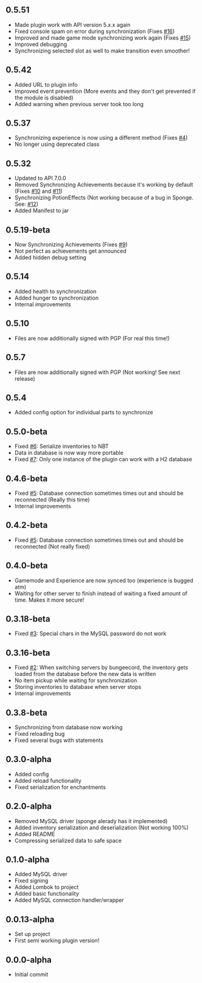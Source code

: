 0.5.51
------

- Made plugin work with API version 5.x.x again
- Fixed console spam on error during synchronization (Fixes [#16](https://github.com/BrainStone/InvSync/issues/16))
- Improved and made game mode synchronizing work again (Fixes [#15](https://github.com/BrainStone/InvSync/issues/15))
- Improved debugging
- Synchronizing selected slot as well to make transition even smoother!

0.5.42
------

- Added URL to plugin info
- Improved event prevention (More events and they don't get prevented if the module is disabled)
- Added warning when previous server took too long

0.5.37
------

- Synchronizing experience is now using a different method (Fixes [#4](https://github.com/BrainStone/InvSync/issues/4))
- No longer using deprecated class

0.5.32
------

- Updated to API 7.0.0
- Removed Synchronizing Achievements because it's working by default (Fixes [#10](https://github.com/BrainStone/InvSync/issues/10) and [#11](https://github.com/BrainStone/InvSync/issues/11))
- Synchronizing PotionEffects (Not working because of a bug in Sponge. See: [#12](https://github.com/BrainStone/InvSync/issues/12))
- Added Manifest to jar

0.5.19-beta
-----------

- Now Synchronizing Achievements (Fixes [#9](https://github.com/BrainStone/InvSync/issues/9))
- Not perfect as achievements get announced
- Added hidden debug setting

0.5.14
------

- Added health to synchronization
- Added hunger to synchronization
- Internal improvements

0.5.10
------

- Files are now additionally signed with PGP (For real this time!)

0.5.7
-----

- Files are now additionally signed with PGP (Not working! See next release)

0.5.4
-----

- Added config option for individual parts to synchronize

0.5.0-beta
----------

- Fixed [#6](https://github.com/BrainStone/InvSync/issues/6): Serialize inventories to NBT
- Data in database is now way more portable
- Fixed [#7](https://github.com/BrainStone/InvSync/issues/7): Only one instance of the plugin can work with a H2 database

0.4.6-beta
----------

- Fixed [#5](https://github.com/BrainStone/InvSync/issues/5): Database connection sometimes times out and should be reconnected (Really this time)
- Internal improvements

0.4.2-beta
----------

- Fixed [#5](https://github.com/BrainStone/InvSync/issues/5): Database connection sometimes times out and should be reconnected (Not really fixed)

0.4.0-beta
----------

- Gamemode and Experience are now synced too (experience is bugged atm)
- Waiting for other server to finish instead of waiting a fixed amount of time. Makes it more secure!

0.3.18-beta
-----------

- Fixed [#3](https://github.com/BrainStone/InvSync/issues/3): Special chars in the MySQL password do not work

0.3.16-beta
-----------

- Fixed [#2](https://github.com/BrainStone/InvSync/issues/2): When switching servers by bungeecord, the inventory gets loaded from the database before the new data is written 
- No item pickup while waiting for synchronization
- Storing inventories to database when server stops
- Internal improvements

0.3.8-beta
----------

- Synchronizing from database now working
- Fixed reloading bug
- Fixed several bugs with statements

0.3.0-alpha
-----------

- Added config
- Added reload functionality
- Fixed serialization for enchantments

0.2.0-alpha
-----------

- Removed MySQL driver (sponge alerady has it implemented)
- Added inventory serialization and deserialization (Not working 100%)
- Added README
- Compressing serialized data to safe space

0.1.0-alpha
-----------

- Added MySQL driver
- Fixed signing
- Added Lombok to project
- Added basic functionality
- Added MySQL connection handler/wrapper

0.0.13-alpha
------------

- Set up project
- First semi working plugin version!

0.0.0-alpha
-----------

- Initial commit
